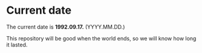 # Current date

The current date is **1992.09.17.** (YYYY.MM.DD.)

This repository will be good when the world ends, so we will know how long it lasted.